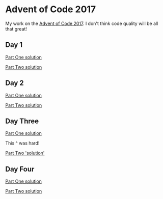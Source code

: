 # Advent of Code 2017

My work on the [Advent of Code 2017](https://adventofcode.com/2017). I don't think code quality will be all that great!

## Day 1

[Part One solution](https://github.com/edjw/advent-of-code-2017/blob/master/01_one.py)

[Part Two solution](https://github.com/edjw/advent-of-code-2017/blob/master/01_two.py)

## Day 2

[Part One solution](https://github.com/edjw/advent-of-code-2017/blob/master/02_one.py)

[Part Two solution](https://github.com/edjw/advent-of-code-2017/blob/master/02_two.py)

## Day Three

[Part One solution](https://github.com/edjw/advent-of-code-2017/blob/master/03_one.py)

This ^ was hard!

[Part Two 'solution'](https://github.com/edjw/advent-of-code-2017/blob/master/03_two.py)

## Day Four

[Part One solution](https://github.com/edjw/advent-of-code-2017/blob/master/04_one.py)

[Part Two solution](https://github.com/edjw/advent-of-code-2017/blob/master/04_two.py)
